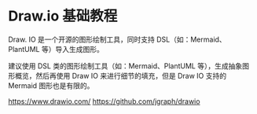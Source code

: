 # Draw.io 基础教程

Draw. IO 是一个开源的图形绘制工具，同时支持 DSL（如：Mermaid、PlantUML 等）导入生成图形。

建议使用 DSL 类的图形绘制工具（如：Mermaid、PlantUML 等），生成抽象图形概览，然后再使用 Draw IO 来进行细节的填充，但是 Draw IO 支持的 Mermaid 图形也是有限的。

https://www.drawio.com/
https://github.com/jgraph/drawio